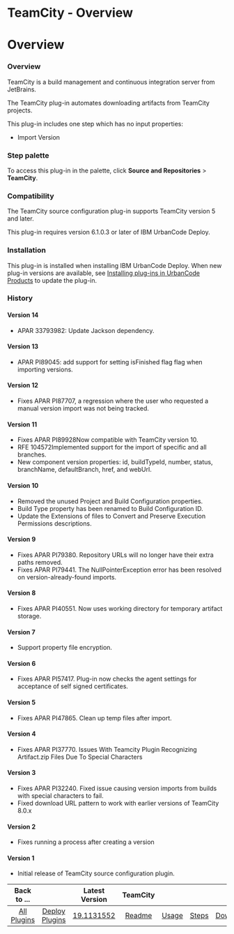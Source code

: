 
TeamCity - Overview
===================

# Overview


### Overview




TeamCity is a build management and continuous integration server from JetBrains.

The TeamCity plug-in automates downloading artifacts from TeamCity projects.

This plug-in includes one step which has no input properties:

* Import Version

### Step palette

To access this plug-in in the palette, click **Source and Repositories** > **TeamCity**.

### Compatibility

The TeamCity source configuration plug-in supports TeamCity version 5 and later.

This plug-in requires version 6.1.0.3 or later of IBM UrbanCode Deploy.

### Installation

This plug-in is installed when installing IBM UrbanCode Deploy. When new plug-in versions are available, see [Installing plug-ins in UrbanCode Products](https://www.urbancode.com/resource/installing-plug-ins-in-urbancode-products/ "Installing plug-ins in UrbanCode Deploy") to update the plug-in.

### History

#### Version 14

* APAR 33793982: Update Jackson dependency.

#### Version 13

* APAR PI89045: add support for setting isFinished flag flag when importing versions.

#### Version 12

* Fixes APAR PI87707, a regression where the user who requested a manual version import was not being tracked.

#### Version 11

* Fixes APAR PI89928Now compatible with TeamCity version 10.
* RFE 104572Implemented support for the import of specific and all branches.
* New component version properties: id, buildTypeId, number, status, branchName, defaultBranch, href, and webUrl.

#### Version 10

* Removed the unused Project and Build Configuration properties.
* Build Type property has been renamed to Build Configuration ID.
* Update the Extensions of files to Convert and Preserve Execution Permissions descriptions.

#### Version 9

* Fixes APAR PI79380. Repository URLs will no longer have their extra paths removed.
* Fixes APAR PI79441. The NullPointerException error has been resolved on version-already-found imports.

#### Version 8

* Fixes APAR PI40551. Now uses working directory for temporary artifact storage.

#### Version 7

* Support property file encryption.

#### Version 6

* Fixes APAR PI57417. Plug-in now checks the agent settings for acceptance of self signed certificates.

#### Version 5

* Fixes APAR PI47865. Clean up temp files after import.

#### Version 4

* Fixes APAR PI37770. Issues With Teamcity Plugin Recognizing Artifact.zip Files Due To Special Characters

#### Version 3

* Fixes APAR PI32240. Fixed issue causing version imports from builds with special characters to fail.
* Fixed download URL pattern to work with earlier versions of TeamCity 8.0.x

#### Version 2

* Fixes running a process after creating a version

#### Version 1

* Initial release of TeamCity source configuration plugin.

|Back to ...||Latest Version|TeamCity ||||
| :---: | :---: | :---: | :---: | :---: | :---: | :---: |
|[All Plugins](../../index.md)|[Deploy Plugins](../README.md)|[19.1131552](https://raw.githubusercontent.com/UrbanCode/IBM-UCD-PLUGINS/main/files/TeamCitySourceConfig/ucd-TeamCitySourceConfig-19.1131552.zip)|[Readme](README.md)|[Usage](usage.md)|[Steps](steps.md)|[Downloads](downloads.md)|
